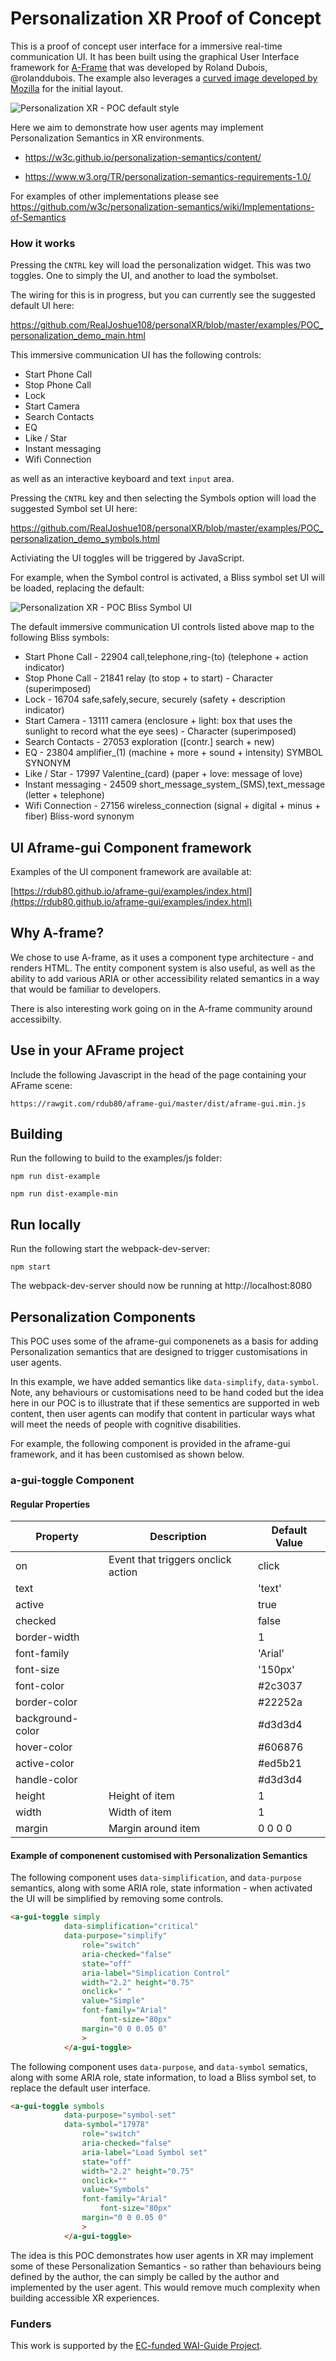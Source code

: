 # Personalization XR Proof of Concept 

This is a proof of concept user interface for a immersive real-time communication UI. It has been built using the graphical User Interface framework for [A-Frame](https://aframe.io) that was developed by Roland Dubois, @rolanddubois. The example also leverages a  [curved image developed by Mozilla](https://aframe.io/aframe/examples/showcase/curved-mockups/) for the initial layout.

![Personalization XR - POC default style](https://github.com/RealJoshue108/personalXR/blob/master/examples/images/POC_default.png)

Here we aim to demonstrate how user agents may implement Personalization Semantics in XR environments.

- https://w3c.github.io/personalization-semantics/content/

- https://www.w3.org/TR/personalization-semantics-requirements-1.0/

For examples of other implementations please see https://github.com/w3c/personalization-semantics/wiki/Implementations-of-Semantics 


### How it works

Pressing the <code>CNTRL</code> key will load the personalization widget. This was two toggles. One to simply the UI, and another to load the symbolset.

The wiring for this is in progress, but you can currently see the suggested default UI here:

https://github.com/RealJoshue108/personalXR/blob/master/examples/POC_personalization_demo_main.html

This immersive communication UI has the following controls:

- Start Phone Call
- Stop Phone Call
- Lock
- Start Camera
- Search Contacts 
- EQ
- Like / Star
- Instant messaging
- Wifi Connection

as well as an interactive keyboard and text <code>input</code> area.

Pressing the <code>CNTRL</code> key and then selecting the Symbols option will load the suggested Symbol set UI here:

https://github.com/RealJoshue108/personalXR/blob/master/examples/POC_personalization_demo_symbols.html

Activiating the UI toggles will be triggered by JavaScript.

For example, when the Symbol control is activated, a Bliss symbol set UI will be loaded, replacing the default:

![Personalization XR - POC Bliss Symbol UI](https://github.com/RealJoshue108/personalXR/blob/master/examples/images/POC_symbols.png) 

The default immersive communication UI controls listed above map to the following Bliss symbols:

- Start Phone Call - 22904 call,telephone,ring-(to) (telephone + action indicator)  
- Stop Phone Call - 21841 relay (to stop + to start) - Character (superimposed)
- Lock - 16704 safe,safely,secure, securely (safety + description indicator)  
- Start Camera - 13111 camera (enclosure + light: box that uses the sunlight to record what the eye sees) - Character (superimposed)
- Search Contacts - 27053 exploration ([contr.] search + new)
- EQ - 23804 amplifier_(1) (machine + more + sound + intensity) SYMBOL SYNONYM 
- Like / Star - 17997 Valentine_(card) (paper + love: message of love) 
- Instant messaging - 24509 short_message_system_(SMS),text_message (letter + telephone) 
- Wifi Connection - 27156 wireless_connection (signal + digital + minus + fiber) Bliss-word synonym


## UI Aframe-gui Component framework

Examples of the UI component framework are available at:

[https://rdub80.github.io/aframe-gui/examples/index.html](https://rdub80.github.io/aframe-gui/examples/index.html)

## Why A-frame?

We chose to use A-frame, as it uses a component type architecture - and renders HTML. The entity component system is also useful, as well as the ability to add various ARIA or other accessibility related semantics in a way that would be familiar to developers.

There is also interesting work going on in the A-frame community around accessibilty.
 

## Use in your AFrame project

Include the following Javascript in the head of the page containing your AFrame scene:

`https://rawgit.com/rdub80/aframe-gui/master/dist/aframe-gui.min.js
`
## Building

Run the following to build to the examples/js folder:

`npm run dist-example`

`npm run dist-example-min`

## Run locally

Run the following start the webpack-dev-server:

`npm start`

The webpack-dev-server should now be running at http://localhost:8080


## Personalization Components

This POC uses some of the aframe-gui componenets as a basis for adding Personalization semantics that are designed to trigger customisations in user agents.

In this example, we have added semantics like <code>data-simplify</code>, <code>data-symbol</code>. Note, any behaviours or customisations need to be hand coded but the idea here in our POC is to illustrate that if these sementics are supported in web content, then user agents can modify that content in particular ways what will meet the needs of people with cognitive disabilities.

For example, the following component is provided in the aframe-gui framework, and it has been customised as shown below.


### a-gui-toggle Component

#### Regular Properties

| Property         | Description                                               | Default Value  |
| --------         | -------------------------------------------------------   | -------------  |
| on               | Event that triggers onclick action                        | click          |
| text             |                                                           | 'text'         |
| active           |                                                           | true           |
| checked          |                                                           | false          |
| border-width     |                                                           | 1              |
| font-family      |                                                           | 'Arial'        |
| font-size        |                                                           | '150px'        |
| font-color       |                                                           | #2c3037        |
| border-color     |                                                           | #22252a        |
| background-color |                                                           | #d3d3d4        |
| hover-color      |                                                           | #606876        |
| active-color     |                                                           | #ed5b21        |
| handle-color     |                                                           | #d3d3d4        |
| height           | Height of item                                            | 1              |
| width            | Width of item                                             | 1              |
| margin           | Margin around item                                        | 0 0 0 0        |


#### Example of componenent customised with Personalization Semantics

The following component uses <code>data-simplification</code>, and <code>data-purpose</code> semantics, along with some ARIA role, state information - when activated the UI will be simplified by removing some controls.

```html
<a-gui-toggle simply
			data-simplification="critical"
			data-purpose="simplify"
				role="switch"
				aria-checked="false"
				state="off"
				aria-label="Simplication Control"
				width="2.2" height="0.75"
				onclick=" "
				value="Simple"
				font-family="Arial"
        			font-size="80px"
				margin="0 0 0.05 0"
				>
			</a-gui-toggle>

```

The following component uses <code>data-purpose</code>, and <code>data-symbol</code> sematics, along with some ARIA role, state information, to load a Bliss symbol set, to replace the default user interface.

```html
<a-gui-toggle symbols
			data-purpose="symbol-set"
			data-symbol="17978"
				role="switch"
				aria-checked="false"
				aria-label="Load Symbol set"
				state="off"
				width="2.2" height="0.75"
				onclick=""
				value="Symbols"
				font-family="Arial"
        			font-size="80px"
				margin="0 0 0.05 0"
				>
			</a-gui-toggle>
```

The idea is this POC demonstrates how user agents in XR may implement some of these Personalization Semantics - so rather than behaviours being defined by the author, the can simply be called by the author and implemented by the user agent. This would remove much complexity when building accessible XR experiences.

### Funders

This work is supported by the [EC-funded WAI-Guide Project](https://www.w3.org/WAI/about/projects/wai-guide/).